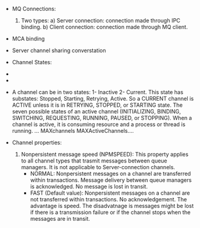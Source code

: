 * MQ Connections:
  1. Two types:
    a) Server connection: connection made through IPC binding.
    b) Client connection: connection made through MQ client.
    
* MCA binding

* Server channel sharing converstation

* Channel States:
* 
* 
* A channel can be in two states:
  1- Inactive
  2- Current.  This state has substates: Stopped, Starting, Retrying, Active.  So a CURRENT channel is ACTIVE unless it is in RETRYING, STOPPED, or STARTING state.
    The seven possible states of an active channel (INITIALIZING, BINDING, SWITCHING, REQUESTING, RUNNING, PAUSED, or STOPPING).  When a channel is active, it is consuming resource and a process or thread is running.
    ... MAXchannels MAXActiveChannels....


* Channel properties: 
  1. Nonpersistent message speed (NPMSPEED): This property applies to all channel types that trasmit messages between queue managers. It is not applicable to Server-connection channels.
     - NORMAL: Nonpersistent messages on a channel are transferred within transactions. Message delivery between queue managers is acknowledged. No message is lost in transit.
     - FAST (Default value): Nonpersistent messages on a channel are not transferred within transactions. No acknowledgement. The advantage is speed. The disadvatnage is messages might be lost if there is a transmission failure or if the channel stops when the messages are in transit.
